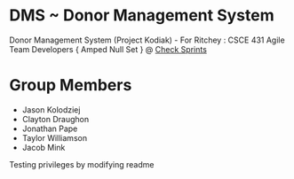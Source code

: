 # DMS ~ Donor Management System
Donor Management System (Project Kodiak) - For Ritchey : CSCE 431 Agile Team Developers { Amped Null Set } @ [Check Sprints](https://ice.jasonkolodziej.com)

# Group Members
* Jason Kolodziej
* Clayton Draughon
* Jonathan Pape
* Taylor Williamson
* Jacob Mink


Testing privileges by modifying readme